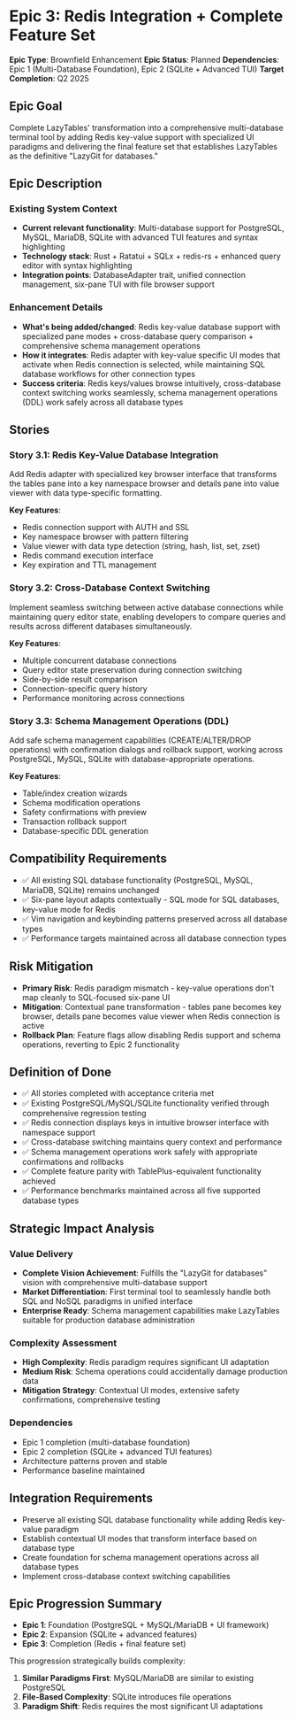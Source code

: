 # Epic 3: Redis Integration + Complete Feature Set

**Epic Type**: Brownfield Enhancement
**Epic Status**: Planned
**Dependencies**: Epic 1 (Multi-Database Foundation), Epic 2 (SQLite + Advanced TUI)
**Target Completion**: Q2 2025

## Epic Goal

Complete LazyTables' transformation into a comprehensive multi-database terminal tool by adding Redis key-value support with specialized UI paradigms and delivering the final feature set that establishes LazyTables as the definitive "LazyGit for databases."

## Epic Description

### Existing System Context

- **Current relevant functionality**: Multi-database support for PostgreSQL, MySQL, MariaDB, SQLite with advanced TUI features and syntax highlighting
- **Technology stack**: Rust + Ratatui + SQLx + redis-rs + enhanced query editor with syntax highlighting
- **Integration points**: DatabaseAdapter trait, unified connection management, six-pane TUI with file browser support

### Enhancement Details

- **What's being added/changed**: Redis key-value database support with specialized pane modes + cross-database query comparison + comprehensive schema management operations
- **How it integrates**: Redis adapter with key-value specific UI modes that activate when Redis connection is selected, while maintaining SQL database workflows for other connection types
- **Success criteria**: Redis keys/values browse intuitively, cross-database context switching works seamlessly, schema management operations (DDL) work safely across all database types

## Stories

### Story 3.1: Redis Key-Value Database Integration
Add Redis adapter with specialized key browser interface that transforms the tables pane into a key namespace browser and details pane into value viewer with data type-specific formatting.

**Key Features**:
- Redis connection support with AUTH and SSL
- Key namespace browser with pattern filtering
- Value viewer with data type detection (string, hash, list, set, zset)
- Redis command execution interface
- Key expiration and TTL management

### Story 3.2: Cross-Database Context Switching
Implement seamless switching between active database connections while maintaining query editor state, enabling developers to compare queries and results across different databases simultaneously.

**Key Features**:
- Multiple concurrent database connections
- Query editor state preservation during connection switching
- Side-by-side result comparison
- Connection-specific query history
- Performance monitoring across connections

### Story 3.3: Schema Management Operations (DDL)
Add safe schema management capabilities (CREATE/ALTER/DROP operations) with confirmation dialogs and rollback support, working across PostgreSQL, MySQL, SQLite with database-appropriate operations.

**Key Features**:
- Table/index creation wizards
- Schema modification operations
- Safety confirmations with preview
- Transaction rollback support
- Database-specific DDL generation

## Compatibility Requirements

- ✅ All existing SQL database functionality (PostgreSQL, MySQL, MariaDB, SQLite) remains unchanged
- ✅ Six-pane layout adapts contextually - SQL mode for SQL databases, key-value mode for Redis
- ✅ Vim navigation and keybinding patterns preserved across all database types
- ✅ Performance targets maintained across all database connection types

## Risk Mitigation

- **Primary Risk**: Redis paradigm mismatch - key-value operations don't map cleanly to SQL-focused six-pane UI
- **Mitigation**: Contextual pane transformation - tables pane becomes key browser, details pane becomes value viewer when Redis connection is active
- **Rollback Plan**: Feature flags allow disabling Redis support and schema operations, reverting to Epic 2 functionality

## Definition of Done

- ✅ All stories completed with acceptance criteria met
- ✅ Existing PostgreSQL/MySQL/SQLite functionality verified through comprehensive regression testing
- ✅ Redis connection displays keys in intuitive browser interface with namespace support
- ✅ Cross-database switching maintains query context and performance
- ✅ Schema management operations work safely with appropriate confirmations and rollbacks
- ✅ Complete feature parity with TablePlus-equivalent functionality achieved
- ✅ Performance benchmarks maintained across all five supported database types

## Strategic Impact Analysis

### Value Delivery
- **Complete Vision Achievement**: Fulfills the "LazyGit for databases" vision with comprehensive multi-database support
- **Market Differentiation**: First terminal tool to seamlessly handle both SQL and NoSQL paradigms in unified interface
- **Enterprise Ready**: Schema management capabilities make LazyTables suitable for production database administration

### Complexity Assessment
- **High Complexity**: Redis paradigm requires significant UI adaptation
- **Medium Risk**: Schema operations could accidentally damage production data
- **Mitigation Strategy**: Contextual UI modes, extensive safety confirmations, comprehensive testing

### Dependencies
- Epic 1 completion (multi-database foundation)
- Epic 2 completion (SQLite + advanced TUI features)
- Architecture patterns proven and stable
- Performance baseline maintained

## Integration Requirements

- Preserve all existing SQL database functionality while adding Redis key-value paradigm
- Establish contextual UI modes that transform interface based on database type
- Create foundation for schema management operations across all database types
- Implement cross-database context switching capabilities

## Epic Progression Summary

- **Epic 1**: Foundation (PostgreSQL + MySQL/MariaDB + UI framework)
- **Epic 2**: Expansion (SQLite + advanced features)
- **Epic 3**: Completion (Redis + final feature set)

This progression strategically builds complexity:
1. **Similar Paradigms First**: MySQL/MariaDB are similar to existing PostgreSQL
2. **File-Based Complexity**: SQLite introduces file operations
3. **Paradigm Shift**: Redis requires the most significant UI adaptations